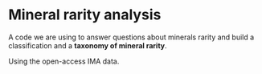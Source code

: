 # Mineral rarity analysis

A code we are using to answer questions about minerals rarity and build a classification and
a **taxonomy of mineral rarity**. 

Using the open-access IMA data.
